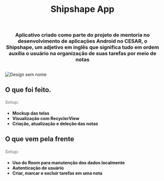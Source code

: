 <h1 align="center">
<br>
Shipshape App 
<br>
<br>

<h3>
<p align="center">Aplicativo criado como parte do projeto de mentoria no desenvolvimento de aplicações Android no CESAR, o Shipshape, um adjetivo em inglês que significa tudo em ordem auxília o usuário na organização de suas tarefas por meio de notas</p><h3>


##   
####  
![Design sem nome](https://user-images.githubusercontent.com/51267301/183462871-45340353-e517-4d79-8f95-2638d0295f3c.gif)


## O que foi feito.

#### <font color=#9C9C9A> Setup:</font>  

* **Mockup das telas**
* **Visualização com RecyclerView**
* **Criação, atualização e deleção das notas**

## O que vem pela frente

#### <font color=#9C9C9A> Setup:</font>  

* **Uso do Room para manutenção dos dados localmente**
* **Autenticação de usuário**
* **Criar, marcar e excluir tarefas em uma nota**
